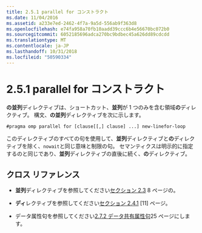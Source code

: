 ```yaml
---
title: 2.5.1 parallel for コンストラクト
ms.date: 11/04/2016
ms.assetid: a233e7ed-2462-4f7a-9a5d-556ab9f363d8
ms.openlocfilehash: e74fa958a70fb10aadd39ccc6b4e56670bc072b0
ms.sourcegitcommit: 6052185696adca270bc9bdbec45a626dd89cdcdd
ms.translationtype: MT
ms.contentlocale: ja-JP
ms.lasthandoff: 10/31/2018
ms.locfileid: "50590334"
---
```

# <a name="251-parallel-for-construct"></a>2.5.1 parallel for コンストラクト

**の並列**ディレクティブは、ショートカット、**並列**が 1 つのみを含む領域**の**ディレクティブ。 構文、**の並列**ディレクティブを次に示します。

```
#pragma omp parallel for [clause[[,] clause] ...] new-linefor-loop
```

このディレクティブのすべての句を使用して、**並列**ディレクティブと**の**ディレクティブを除く、`nowait`と同じ意味と制限の句。 セマンティクスは明示的に指定するのと同じであり、**並列**ディレクティブの直後に続く、**の**ディレクティブ。

## <a name="cross-references"></a>クロス リファレンス

- **並列**ディレクティブを参照してください[セクション 2.3](../../parallel/openmp/2-3-parallel-construct.md) 8 ページの。

- **ディ**レクティブを参照してください[セクション 2.4.1](../../parallel/openmp/2-4-1-for-construct.md) [11] ページ。

- データ属性句を参照してください[2.7.2 データ共有属性句](../../parallel/openmp/2-7-2-data-sharing-attribute-clauses.md)25 ページにします。